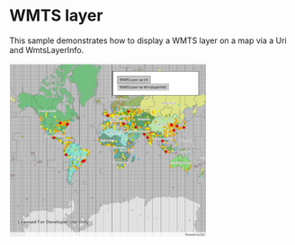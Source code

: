 # WMTS layer

This sample demonstrates how to display a WMTS layer on a map via a Uri and WmtsLayerInfo.

<img src="WMTSLayer.jpg" width="350"/>



